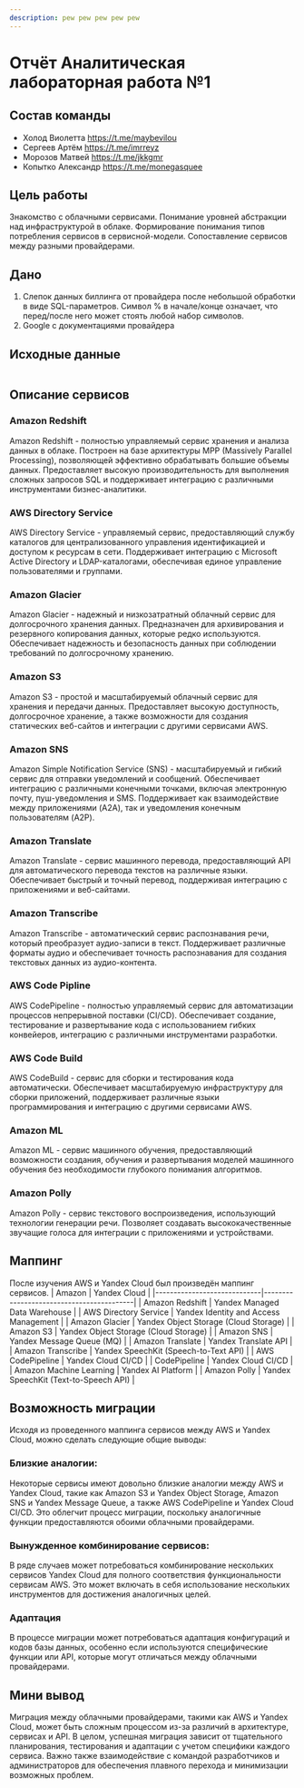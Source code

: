 ```yaml
---
description: pew pew pew pew pew
---
```

# Отчёт Аналитическая лабораторная работа №1

## Состав команды
* Холод Виолетта https://t.me/maybevilou
* Сергеев Артём https://t.me/imrreyz
* Морозов Матвей 	https://t.me/jkkgmr
* Копытко Александр https://t.me/monegasquee

## Цель работы
Знакомство с облачными сервисами. Понимание уровней абстракции над инфраструктурой в облаке. Формирование понимания типов потребления сервисов в сервисной-модели. Сопоставление сервисов между разными провайдерами.

## Дано
1. Слепок данных биллинга от провайдера после небольшой обработки в виде SQL-параметров. Символ % в начале/конце означает, что перед/после него может стоять любой набор символов.
2. Google с документациями провайдера

## Исходные данные
<img src="">

## Описание сервисов

### Amazon Redshift
Amazon Redshift - полностью управляемый сервис хранения и анализа данных в облаке. Построен на базе архитектуры MPP (Massively Parallel Processing), позволяющей эффективно обрабатывать большие объемы данных. Предоставляет высокую производительность для выполнения сложных запросов SQL и поддерживает интеграцию с различными инструментами бизнес-аналитики.

### AWS Directory Service
AWS Directory Service - управляемый сервис, предоставляющий службу каталогов для централизованного управления идентификацией и доступом к ресурсам в сети. Поддерживает интеграцию с Microsoft Active Directory и LDAP-каталогами, обеспечивая единое управление пользователями и группами.

### Amazon Glacier
Amazon Glacier - надежный и низкозатратный облачный сервис для долгосрочного хранения данных. Предназначен для архивирования и резервного копирования данных, которые редко используются. Обеспечивает надежность и безопасность данных при соблюдении требований по долгосрочному хранению.

### Amazon S3
Amazon S3 - простой и масштабируемый облачный сервис для хранения и передачи данных. Предоставляет высокую доступность, долгосрочное хранение, а также возможности для создания статических веб-сайтов и интеграции с другими сервисами AWS.

### Amazon SNS
Amazon Simple Notification Service (SNS) - масштабируемый и гибкий сервис для отправки уведомлений и сообщений. Обеспечивает интеграцию с различными конечными точками, включая электронную почту, пуш-уведомления и SMS. Поддерживает как взаимодействие между приложениями (A2A), так и уведомления конечным пользователям (A2P).

### Amazon Translate
Amazon Translate - сервис машинного перевода, предоставляющий API для автоматического перевода текстов на различные языки. Обеспечивает быстрый и точный перевод, поддерживая интеграцию с приложениями и веб-сайтами. 

### Amazon Transcribe
Amazon Transcribe - автоматический сервис распознавания речи, который преобразует аудио-записи в текст. Поддерживает различные форматы аудио и обеспечивает точность распознавания для создания текстовых данных из аудио-контента.

### AWS Code Pipline
AWS CodePipeline - полностью управляемый сервис для автоматизации процессов непрерывной поставки (CI/CD). Обеспечивает создание, тестирование и развертывание кода с использованием гибких конвейеров, интеграцию с различными инструментами разработки.

### AWS Code Build
AWS CodeBuild - сервис для сборки и тестирования кода автоматически. Обеспечивает масштабируемую инфраструктуру для сборки приложений, поддерживает различные языки программирования и интеграцию с другими сервисами AWS.

### Amazon ML
Amazon ML - сервис машинного обучения, предоставляющий возможности создания, обучения и развертывания моделей машинного обучения без необходимости глубокого понимания алгоритмов.

### Amazon Polly
Amazon Polly - сервис текстового воспроизведения, использующий технологии генерации речи. Позволяет создавать высококачественные звучащие голоса для интеграции с приложениями и устройствами.

## Маппинг
После изучения AWS и Yandex Cloud был произведён маппинг сервисов.
|  Amazon                     | Yandex Cloud                             |
|-----------------------------|------------------------------------------|
| Amazon Redshift             | Yandex Managed Data Warehouse            |
| AWS Directory Service       | Yandex Identity and Access Management    |
| Amazon Glacier              | Yandex Object Storage (Cloud Storage)    |
| Amazon S3                   | Yandex Object Storage (Cloud Storage)    |
| Amazon SNS                  | Yandex Message Queue (MQ)                |
| Amazon Translate            | Yandex Translate API                     |
| Amazon Transcribe           | Yandex SpeechKit (Speech-to-Text API)    |
| AWS CodePipeline            | Yandex Cloud CI/CD                       |
| CodePipeline                | Yandex Cloud CI/CD                       |
| Amazon Machine Learning     | Yandex AI Platform                       |
| Amazon Polly                | Yandex SpeechKit (Text-to-Speech API)    |

## Возможность миграции
Исходя из проведенного маппинга сервисов между AWS и Yandex Cloud, можно сделать следующие общие выводы:
### Близкие аналогии:
Некоторые сервисы имеют довольно близкие аналогии между AWS и Yandex Cloud, такие как Amazon S3 и Yandex Object Storage, Amazon SNS и Yandex Message Queue, а также AWS CodePipeline и Yandex Cloud CI/CD. Это облегчит процесс миграции, поскольку аналогичные функции предоставляются обоими облачными провайдерами.
### Вынужденное комбинирование сервисов:
В ряде случаев может потребоваться комбинирование нескольких сервисов Yandex Cloud для полного соответствия функциональности сервисам AWS. Это может включать в себя использование нескольких инструментов для достижения аналогичных целей.
### Адаптация
В процессе миграции может потребоваться адаптация конфигураций и кодов базы данных, особенно если используются специфические функции или API, которые могут отличаться между облачными провайдерами.
## Мини вывод
Миграция между облачными провайдерами, такими как AWS и Yandex Cloud, может быть сложным процессом из-за различий в архитектуре, сервисах и API. В целом, успешная миграция зависит от тщательного планирования, тестирования и адаптации с учетом специфики каждого сервиса. Важно также взаимодействие с командой разработчиков и администраторов для обеспечения плавного перехода и минимизации возможных проблем.

